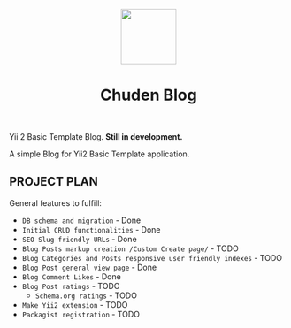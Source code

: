 <p align="center">
    <a href="https://github.com/yiisoft" target="_blank">
        <img src="https://avatars0.githubusercontent.com/u/993323" height="100px">
    </a>
    <h1 align="center">Chuden Blog</h1>
    <br>
</p>

Yii 2 Basic Template Blog. **Still in development.**

A simple Blog for Yii2 Basic Template application.

PROJECT PLAN
-------

General features to fulfill:

- `DB schema and migration` - Done
- `Initial CRUD functionalities` - Done
- `SEO Slug friendly URLs` - Done
- `Blog Posts markup creation /Custom Create page/` - TODO
- `Blog Categories and Posts responsive user friendly indexes` - TODO
- `Blog Post general view page` - Done
- `Blog Comment Likes` - Done
- `Blog Post ratings` - TODO
	- `Schema.org ratings` - TODO
- `Make Yii2 extension` - TODO
- `Packagist registration` - TODO